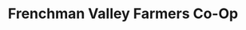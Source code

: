---
title: "Frenchman Valley Farmers Co-Op"
url: /imperial/frenchman-valley-farmers-co-op/
shop: supermarket
---